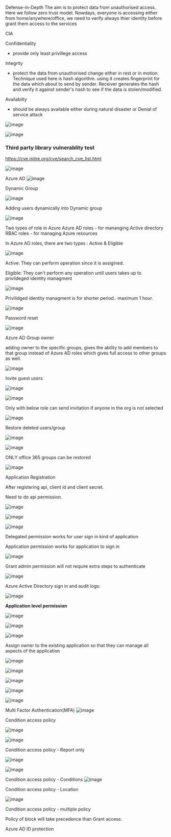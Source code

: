 
Defense-in-Depth
The aim is to protect data from unauthorised access. Here we follow zero trust model.
Nowdays, everyone is accessing either from home/anywhere/office, we need to verify always thier identity before grant them access to the services

CIA

Confidentiality
* provide only least privillege access

Integrity
* protect the data from unauthorised change either in rest or in motion. Technique used here is hash algorithm. using it creates fingerprint for the data which about to send by sender. Receiver generates the hash and verify it against sender's hash to see if the data is stolen/modified.

Availabilty
* should be always available either during natural disaster or Denial of service attack

![image](https://user-images.githubusercontent.com/38088886/133549956-1f742884-2655-4795-b43e-c30e1bf81fa9.png)


![image](https://user-images.githubusercontent.com/38088886/133741600-0f7d9ac9-5071-40ca-8340-f8dd961f80e4.png)


### Third party library vulnerablity test

https://cve.mitre.org/cve/search_cve_list.html


![image](https://user-images.githubusercontent.com/38088886/133916675-91954239-04fe-435a-aeb3-37bd8077c466.png)


Azure AD
![image](https://user-images.githubusercontent.com/38088886/135408855-68cce660-e240-436b-9250-701a910689c7.png)

Dynamic Group

![image](https://user-images.githubusercontent.com/38088886/135492120-2d95c6e5-efbd-4b7d-8374-08a910304728.png)

Adding users dynamically into Dynamic group

![image](https://user-images.githubusercontent.com/38088886/135492651-69802579-42fc-42bd-a34e-ff31bbec8b59.png)

Two types of role in Azure
Azure AD roles - for mananging Active directory
RBAC roles - for managing Azure resources

In Azure AD roles, there are two types : Active & Eligible

![image](https://user-images.githubusercontent.com/38088886/135563527-916fe958-02ab-4fad-8750-c7fec1e57a33.png)

Active: They can perform operation since it is assigined.

Eligible: They can't perform any operation until users takes up to privildeged identity managment

![image](https://user-images.githubusercontent.com/38088886/135563784-d41b6a91-b66a-47bf-ab92-a1cd88851070.png)


Privilidged identity managment is for shorter period.. maximum 1 hour.

![image](https://user-images.githubusercontent.com/38088886/135563911-2a4a2103-0cd0-4fd1-ab61-c5ba289590dc.png)


Password reset

![image](https://user-images.githubusercontent.com/38088886/135564285-d94c75ca-54ed-47fa-8ea7-68c272fe37fc.png)

Azure AD Group owner

adding owner to the specific groups, gives the ability to add members to that group instead of Azure AD roles which gives full access to other groups as well.

![image](https://user-images.githubusercontent.com/38088886/135564679-690245ba-df76-4603-9cf5-cf0aa8025db8.png)


Invite guest users

![image](https://user-images.githubusercontent.com/38088886/135566011-01c79144-b945-4be4-963c-53a4e198597a.png)


![image](https://user-images.githubusercontent.com/38088886/135566136-6ecf7fd9-309b-44f5-8bb7-6e318a95cccd.png)

Only with below role can send invitation if anyone in the org is not selected

![image](https://user-images.githubusercontent.com/38088886/135566578-6d319d67-e576-421d-9911-4227ffe72337.png)


Restore deleted users/group

![image](https://user-images.githubusercontent.com/38088886/135566768-37909d70-ffda-418a-b494-2019bf489608.png)


![image](https://user-images.githubusercontent.com/38088886/135566935-ccfa6635-07ad-42ae-9800-6e460291b689.png)

ONLY office 365 groups can be restored

![image](https://user-images.githubusercontent.com/38088886/135567348-49669419-d01a-41b1-b6c6-56699cb37766.png)


Application Registration

After registering api, client id and client secret.

Need to do api permission.


![image](https://user-images.githubusercontent.com/38088886/135569053-601c31a1-ef02-4198-b361-ef9718b17985.png)


![image](https://user-images.githubusercontent.com/38088886/135569128-376eb24d-ef82-4ea3-a2dc-1bdf92f423e6.png)


![image](https://user-images.githubusercontent.com/38088886/135569190-d8865707-18b9-4bea-9733-b04dbacbeb4f.png)

Delegated permission works for user sign in kind of application

Application permission works for application to sign in

![image](https://user-images.githubusercontent.com/38088886/135570008-2d16de14-96b1-4d98-94f9-cc92ef49d189.png)



Grant admin permission will not require extra steps to authenticate


![image](https://user-images.githubusercontent.com/38088886/135569865-c175aec2-9ec9-4c56-97e5-20e344935e5c.png)

Azure Active Directory sign in and audit logs:

![image](https://user-images.githubusercontent.com/38088886/135961738-334229fc-4d11-49fb-9c9d-d5d324bb302b.png)


**Application level permission**

![image](https://user-images.githubusercontent.com/38088886/135961986-acfe52a7-957a-49a8-9bfe-4e592b920755.png)


![image](https://user-images.githubusercontent.com/38088886/135962152-12bf0edb-f2f9-4022-bdc2-7f55d7573896.png)

![image](https://user-images.githubusercontent.com/38088886/135962225-e00257d8-88c0-4ff9-b8a5-896891cbf0e1.png)


Assign owner to the existing application so that they can manage all aspects of the application

![image](https://user-images.githubusercontent.com/38088886/135962334-ad2ed0cc-90fa-409d-83f4-51e9bad7c8e1.png)

![image](https://user-images.githubusercontent.com/38088886/135962437-d4b3a3b0-8c30-4b0d-8324-adc856564273.png)

![image](https://user-images.githubusercontent.com/38088886/135962621-8786db97-5bf3-40b0-b83b-9a61e2b08925.png)

![image](https://user-images.githubusercontent.com/38088886/135962685-0d176cf6-cc1d-4ef4-9038-9212f12a4f85.png)

![image](https://user-images.githubusercontent.com/38088886/135962795-b6bfab52-e9ed-4ae5-b521-dec32560bdad.png)

Multi Factor Authentication(MFA)
![image](https://user-images.githubusercontent.com/38088886/136321972-cb16b2d5-c0ea-4304-b586-0ed8330630d1.png)

Condition access policy

![image](https://user-images.githubusercontent.com/38088886/136495098-4a093f19-75e4-48ae-bca4-5ae68aa3c402.png)

![image](https://user-images.githubusercontent.com/38088886/136495745-fc2e61b7-8db4-4768-91b3-0d7e09be6b7b.png)

Condition access policy - Report only

![image](https://user-images.githubusercontent.com/38088886/136496473-65ab55b7-758c-4a4e-8ddd-9215835aedce.png)

![image](https://user-images.githubusercontent.com/38088886/136496818-2956af19-475d-4e72-abf5-b8287c00c982.png)


Condition access policy - Conditions
![image](https://user-images.githubusercontent.com/38088886/136497364-07a414e0-6f83-4037-98e8-4d186edff77d.png)

Condition access policy - Location

![image](https://user-images.githubusercontent.com/38088886/136497987-7fa3dabe-5e8f-4e06-9fb2-812f4682373b.png)

Condition access policy - multiple policy

Policy of block will take precedence than Grant access.

Azure AD ID protection


























